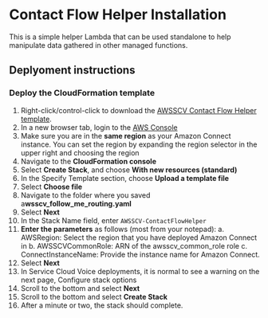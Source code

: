 # Contact Flow Helper Installation
This is a simple helper Lambda that can be used standalone to help manipulate data gathered in other managed functions. 

## Deplyoment instructions
### Deploy the CloudFormation template
1. Right-click/control-click to download the [AWSSCV Contact Flow Helper template](https://raw.githubusercontent.com/amazon-connect/amazon-connect-salesforce-scv/master/common/AWSSCV-ContactFlowHelper/CloudFormation/awsscv_contact_flow_helper.yaml).
2. In a new browser tab, login to the [AWS Console](https://console.aws.amazon.com/console/home)
3.	Make sure you are in the **same region** as your Amazon Connect instance. You can set the region by expanding the region selector in the upper right and choosing the region
4.	Navigate to the **CloudFormation console**
5.	Select **Create Stack**, and choose **With new resources (standard)**
6.	In the Specify Template section, choose **Upload a template file**
7.	Select **Choose file**
8.	Navigate to the folder where you saved a**wsscv_follow_me_routing.yaml**
9.	Select **Next**
10.	In the Stack Name field, enter `AWSSCV-ContactFlowHelper`
11.	**Enter the parameters** as follows (most from your notepad):
  a. AWSRegion: Select the region that you have deployed Amazon Connect in
  b. AWSSCVCommonRole: ARN of the awsscv_common_role role
  c. ConnectInstanceName: Provide the instance name for Amazon Connect.
12.	Select **Next**
13.	In Service Cloud Voice deployments, it is normal to see a warning on the next page, Configure stack options
14.	Scroll to the bottom and select **Next**
15.	Scroll to the bottom and select **Create Stack**
16.	After a minute or two, the stack should complete.